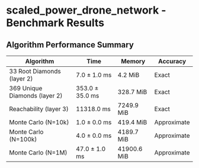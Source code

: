 # scaled_power_drone_network - Benchmark Results

## Algorithm Performance Summary

| Algorithm | Time | Memory | Accuracy |
|-----------|------|--------|----------|
| 33 Root Diamonds (layer 2) | 7.0 ± 1.0 ms | 4.2 MiB | Exact |
| 369 Unique Diamonds (layer 2) | 353.0 ± 35.0 ms | 328.7 MiB | Exact |
| Reachability (layer 3) | 11318.0 ms | 7249.9 MiB | Exact |
| Monte Carlo (N=10k) | 1.0 ± 0.0 ms | 419.4 MiB | Approximate |
| Monte Carlo (N=100k) | 4.0 ± 0.0 ms | 4189.7 MiB | Approximate |
| Monte Carlo (N=1M) | 47.0 ± 1.0 ms | 41900.6 MiB | Approximate |
